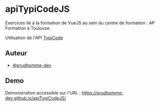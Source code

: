 
# apiTypiCodeJS

Exercices lié à la formation de VueJS au sein du centre de formation : AP Formation à Toulouse.

Utilisation de l'API [TypiCode](https://jsonplaceholder.typicode.com/)


## Auteur

- [@prudhomme-dev](https://github.com/prudhomme-dev/)

## Demo

Demonstration accessible sur l'URL : https://prudhomme-dev.github.io/apiTypiCodeJS/